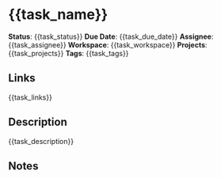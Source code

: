 # {{task_name}}

**Status**: {{task_status}}
**Due Date**: {{task_due_date}}
**Assignee**: {{task_assignee}}
**Workspace**: {{task_workspace}}
**Projects**: {{task_projects}}
**Tags**: {{task_tags}}

## Links
{{task_links}}

## Description
{{task_description}}

## Notes
